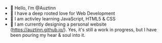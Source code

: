- 👋 Hello, I’m @Auztinn
- 👀 I have a deep rooted love for Web Development
- 🌱 I am activley learning JavaScript, HTML5 & CSS
- 💞️ I am currently designing a personal website (https://auztinn.github.io/). Yes, it's still a work in progress, but I have been pouring my hear & soul into it.

<!---
Auztinn/Auztinn is a ✨ special ✨ repository because its `README.md` (this file) appears on your GitHub profile.
You can click the Preview link to take a look at your changes.
--->
